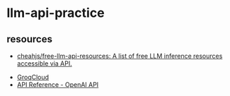 # llm-api-practice

## resources

* [cheahjs/free-llm-api-resources: A list of free LLM inference resources accessible via API.](https://github.com/cheahjs/free-llm-api-resources)

- [GroqCloud](https://console.groq.com/docs/overview)
- [API Reference - OpenAI API](https://platform.openai.com/docs/api-reference/introduction)

